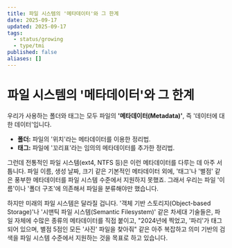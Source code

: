 ```yaml
---
title: 파일 시스템의 '메타데이터'와 그 한계
date: 2025-09-17
updated: 2025-09-17
tags:
  - status/growing
  - type/tmi
published: false
aliases: []
---
```

# 파일 시스템의 '메타데이터'와 그 한계
우리가 사용하는 폴더와 태그는 모두 파일의 **'메타데이터(Metadata)'**, 즉 '데이터에 대한 데이터'입니다.

- **폴더:** 파일의 '위치'라는 메타데이터를 이용한 정리법.
- **태그:** 파일에 '꼬리표'라는 임의의 메타데이터를 추가한 정리법.

그런데 전통적인 파일 시스템(ext4, NTFS 등)은 이런 메타데이터를 다루는 데 아주 서툽니다. 파일 이름, 생성 날짜, 크기 같은 기본적인 메타데이터 외에, '태그'나 '별점' 같은 풍부한 메타데이터를 파일 시스템 수준에서 지원하지 못했죠. 그래서 우리는 파일 '이름'이나 '폴더 구조'에 의존해서 파일을 분류해야만 했습니다.

하지만 미래의 파일 시스템은 달라질 겁니다. '객체 기반 스토리지(Object-based Storage)'나 '시맨틱 파일 시스템(Semantic Filesystem)' 같은 차세대 기술들은, 파일 자체에 수많은 종류의 메타데이터를 직접 붙이고, "2024년에 찍었고, '파리'가 태그되어 있으며, 별점 5점인 모든 '사진' 파일을 찾아줘" 같은 아주 복잡하고 의미 기반의 검색을 파일 시스템 수준에서 지원하는 것을 목표로 하고 있습니다.